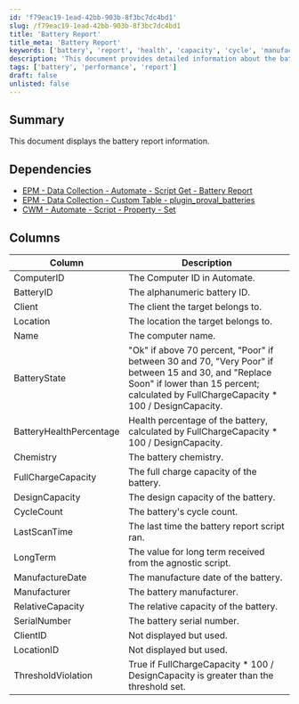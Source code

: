 ```yaml
---
id: 'f79eac19-1ead-42bb-903b-8f3bc7dc4bd1'
slug: /f79eac19-1ead-42bb-903b-8f3bc7dc4bd1
title: 'Battery Report'
title_meta: 'Battery Report'
keywords: ['battery', 'report', 'health', 'capacity', 'cycle', 'manufacturer', 'client', 'location']
description: 'This document provides detailed information about the battery report, including dependencies, columns, and calculations for battery health and performance metrics.'
tags: ['battery', 'performance', 'report']
draft: false
unlisted: false
---
```


## Summary

This document displays the battery report information.

## Dependencies

- [EPM - Data Collection - Automate - Script Get - Battery Report](/docs/59738aa7-5495-4e4d-a36a-cc8af2643865)
- [EPM - Data Collection - Custom Table - plugin_proval_batteries](/docs/5507c4d8-9cfc-4d67-9c84-7cbad5a37de1)
- [CWM - Automate - Script - Property - Set](/docs/2b64bf00-b8b2-499b-b9d2-70d218f18cfb)

## Columns

| Column                 | Description                                                                                                                                                     |
|-----------------------|-----------------------------------------------------------------------------------------------------------------------------------------------------------------|
| ComputerID            | The Computer ID in Automate.                                                                                                                                 |
| BatteryID             | The alphanumeric battery ID.                                                                                                                                  |
| Client                | The client the target belongs to.                                                                                                                             |
| Location              | The location the target belongs to.                                                                                                                           |
| Name                  | The computer name.                                                                                                                                              |
| BatteryState          | "Ok" if above 70 percent, "Poor" if between 30 and 70, "Very Poor" if between 15 and 30, and "Replace Soon" if lower than 15 percent; calculated by FullChargeCapacity * 100 / DesignCapacity. |
| BatteryHealthPercentage| Health percentage of the battery, calculated by FullChargeCapacity * 100 / DesignCapacity.                                                                     |
| Chemistry             | The battery chemistry.                                                                                                                                          |
| FullChargeCapacity     | The full charge capacity of the battery.                                                                                                                      |
| DesignCapacity        | The design capacity of the battery.                                                                                                                            |
| CycleCount            | The battery's cycle count.                                                                                                                                     |
| LastScanTime          | The last time the battery report script ran.                                                                                                                  |
| LongTerm              | The value for long term received from the agnostic script.                                                                                                    |
| ManufactureDate       | The manufacture date of the battery.                                                                                                                            |
| Manufacturer          | The battery manufacturer.                                                                                                                                      |
| RelativeCapacity      | The relative capacity of the battery.                                                                                                                           |
| SerialNumber          | The battery serial number.                                                                                                                                     |
| ClientID              | Not displayed but used.                                                                                                                                       |
| LocationID            | Not displayed but used.                                                                                                                                       |
| ThresholdViolation     | True if FullChargeCapacity * 100 / DesignCapacity is greater than the threshold set.                                                                          |


